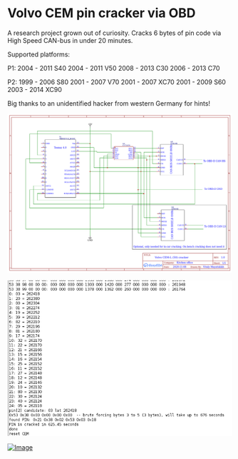 # Volvo CEM pin cracker via OBD

A research project grown out of curiosity. Cracks 6 bytes of pin code via High Speed CAN-bus in under 20 minutes.

Supported platforms:

P1:
 2004 - 2011 S40
 2004 - 2011 V50
 2008 - 2013 C30
 2006 - 2013 C70

P2:
 1999 - 2006 S80
 2001 - 2007 V70
 2001 - 2007 XC70
 2001 - 2009 S60
 2003 - 2014 XC90

Big thanks to an unidentified hacker from western Germany for hints!

![Image](doc/schematic.png)

![Image](doc/pin.png)

[![Image](http://img.youtube.com/vi/w8GS_1SFgeg/0.jpg)](http://www.youtube.com/watch?v=w8GS_1SFgeg "Cracking CEM pin in about 10 minutes")
